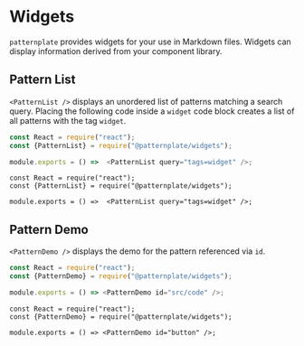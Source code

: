 # Widgets

`patternplate` provides widgets for your use in Markdown files.
Widgets can display information derived from your component library.

## Pattern List

`<PatternList />` displays an unordered list of patterns matching a search query.
Placing the following code inside a `widget` code block creates a list
of all patterns with the tag `widget`.

```js
const React = require("react");
const {PatternList} = require("@patternplate/widgets");

module.exports = () =>  <PatternList query="tags=widget" />;
```

```widget
const React = require("react");
const {PatternList} = require("@patternplate/widgets");

module.exports = () =>  <PatternList query="tags=widget" />;
```


## Pattern Demo

`<PatternDemo />` displays the demo for the pattern referenced via `id`.

```js
const React = require("react");
const {PatternDemo} = require("@patternplate/widgets");

module.exports = () => <PatternDemo id="src/code" />;
```

```widget
const React = require("react");
const {PatternDemo} = require("@patternplate/widgets");

module.exports = () => <PatternDemo id="button" />;
```
